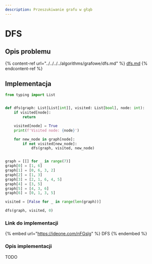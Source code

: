```yaml
---
description: Przeszukiwanie grafu w głąb
---
```


# DFS

## Opis problemu

{% content-ref url="../../../../algorithms/grafowe/dfs.md" %}
[dfs.md](../../../../algorithms/grafowe/dfs.md)
{% endcontent-ref %}

## Implementacja

```python
from typing import List


def dfs(graph: List[List[int]], visited: List[bool], node: int):
    if visited[node]:
        return

    visited[node] = True
    print(f'Visited node: {node}')

    for new_node in graph[node]:
        if not visited[new_node]:
            dfs(graph, visited, new_node)


graph = [[] for _ in range(7)]
graph[0] = [1, 6]
graph[1] = [0, 6, 3, 2]
graph[2] = [1, 3]
graph[3] = [2, 1, 6, 4, 5]
graph[4] = [3, 5]
graph[5] = [4, 3, 6]
graph[6] = [0, 1, 3, 5]

visited = [False for _ in range(len(graph))]

dfs(graph, visited, 0)
```

### Link do implementacji

{% embed url="https://ideone.com/nFGslg" %}
DFS
{% endembed %}

### Opis implementacji

TODO

